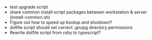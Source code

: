 - test upgrade script
- share common install script packages between workstation & server (install-common.sh)
- Figure out how to speed up bootup and shutdown?
- dotfile script should set correct .gnupg directory permissions
- Rewrite dotfile script from ruby to typescript?
